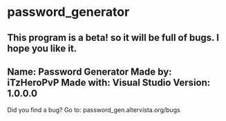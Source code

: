 # password_generator

This program is a beta! so it will be full of bugs. I hope you like it.
------------------------------------------------------------
Name: Password Generator
Made by: iTzHeroPvP
Made with: Visual Studio 
Version: 1.0.0.0
------------------------------------------------------------
Did you find a bug? Go to: password_gen.altervista.org/bugs
